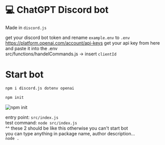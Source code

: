 # 💻 ChatGPT Discord bot

Made in `discord.js` <br>

get your discord bot token and rename `example.env` to `.env` <br>
https://platform.openai.com/account/api-keys get your api key from here and paste it into the .env <br>
src/functions/handelCommands.js -> insert `clientId` <br />

# Start bot
```bash
npm i discord.js dotenv openai
```


```bash
npm init
```

![npm init](https://cdn.discordapp.com/attachments/1076161681979351211/1076165910785708073/image.png) <br/>

entry point: `src/index.js` <br/>
test command: `node src/index.js` <br/>
^^ these 2 should be like this otherwise you can't start bot <br/>
you can type anything in package name, author description... <br/>
`node .`
